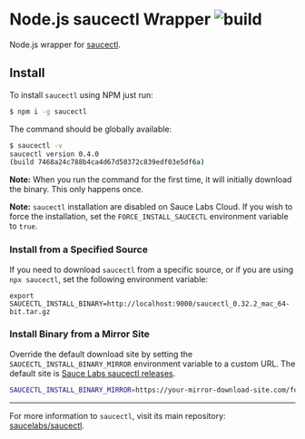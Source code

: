 Node.js saucectl Wrapper ![build](https://github.com/saucelabs/node-saucectl/workflows/saucectl%20pipeline/badge.svg)
========================

Node.js wrapper for [saucectl](https://github.com/saucelabs/saucectl).

## Install

To install `saucectl` using NPM just run:

```sh
$ npm i -g saucectl
```

The command should be globally available:

```sh
$ saucectl -v
saucectl version 0.4.0
(build 7468a24c788b4ca4d67d50372c839edf03e5df6a)
```

__Note:__ When you run the command for the first time, it will initially download the binary. This only happens once.

__Note:__ `saucectl` installation are disabled on Sauce Labs Cloud. If you wish to force the installation, set the `FORCE_INSTALL_SAUCECTL` environment variable to `true`.

### Install from a Specified Source

If you need to download `saucectl` from a specific source, or if you are using `npx saucectl`, set the following environment variable:

```
export SAUCECTL_INSTALL_BINARY=http://localhost:9000/saucectl_0.32.2_mac_64-bit.tar.gz
```

### Install Binary from a Mirror Site

Override the default download site by setting the `SAUCECTL_INSTALL_BINARY_MIRROR` environment variable to a custom URL. The default site is [Sauce Labs saucectl releases](https://github.com/saucelabs/saucectl/releases/download).

```bash
SAUCECTL_INSTALL_BINARY_MIRROR=https://your-mirror-download-site.com/foo/bar npm i -g saucectl
```

---

For more information to `saucectl`, visit its main repository: [saucelabs/saucectl](https://github.com/saucelabs/saucectl).
